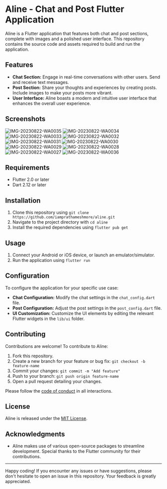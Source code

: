# Aline - Chat and Post Flutter Application

Aline is a Flutter application that features both chat and post sections, complete with images and a polished user interface. This repository contains the source code and assets required to build and run the application.

## Features

- **Chat Section:** Engage in real-time conversations with other users. Send and receive text messages.
- **Post Section:** Share your thoughts and experiences by creating posts. Include images to make your posts more vibrant.
- **User Interface:** Aline boasts a modern and intuitive user interface that enhances the overall user experience.

## Screenshots
![IMG-20230822-WA0035](https://github.com/iamprathameshmore/aline/assets/91453437/ae94788c-3ea9-4f66-bea4-341ebb3841bc)
![IMG-20230822-WA0034](https://github.com/iamprathameshmore/aline/assets/91453437/ba6793de-e45b-4c1e-8ece-682dbdf56fd9)
![IMG-20230822-WA0033](https://github.com/iamprathameshmore/aline/assets/91453437/1e0102de-ed13-4366-aee4-183a6e901dcc)
![IMG-20230822-WA0032](https://github.com/iamprathameshmore/aline/assets/91453437/d3ca097f-e7f8-4644-bda7-60fb093827dd)
![IMG-20230822-WA0031](https://github.com/iamprathameshmore/aline/assets/91453437/bb845db7-3410-48a1-aaf3-5df016e1e398)
![IMG-20230822-WA0030](https://github.com/iamprathameshmore/aline/assets/91453437/5255a26d-fca9-4e0e-a9a1-70173fbb7f6f)
![IMG-20230822-WA0029](https://github.com/iamprathameshmore/aline/assets/91453437/a40e9118-90d5-474d-91fb-c9548ae199aa)
![IMG-20230822-WA0028](https://github.com/iamprathameshmore/aline/assets/91453437/2dfba7e7-5cfc-452c-bc01-46527a9ffe38)
![IMG-20230822-WA0027](https://github.com/iamprathameshmore/aline/assets/91453437/7325b01f-b47c-42b4-95c1-3ba1edea84d5)
![IMG-20230822-WA0036](https://github.com/iamprathameshmore/aline/assets/91453437/9cbebc7f-9b93-4ca9-b035-58bedf26f4ae)


## Requirements

- Flutter 2.0 or later
- Dart 2.12 or later

## Installation

1. Clone this repository using `git clone https://github.com/iamprathameshmore/aline.git`
2. Navigate to the project directory with `cd aline`
3. Install the required dependencies using `flutter pub get`

## Usage

1. Connect your Android or iOS device, or launch an emulator/simulator.
2. Run the application using `flutter run`

## Configuration

To configure the application for your specific use case:

- **Chat Configuration:** Modify the chat settings in the `chat_config.dart` file.
- **Post Configuration:** Adjust the post settings in the `post_config.dart` file.
- **UI Customization:** Customize the UI elements by editing the relevant Flutter widgets in the `lib/ui` folder.

## Contributing

Contributions are welcome! To contribute to Aline:

1. Fork this repository.
2. Create a new branch for your feature or bug fix: `git checkout -b feature-name`
3. Commit your changes: `git commit -m "Add feature"`
4. Push to your branch: `git push origin feature-name`
5. Open a pull request detailing your changes.

Please follow the [code of conduct](CODE_OF_CONDUCT.md) in all interactions.

## License

Aline is released under the [MIT License](LICENSE).

## Acknowledgments

- Aline makes use of various open-source packages to streamline development. Special thanks to the Flutter community for their contributions.

---

Happy coding! If you encounter any issues or have suggestions, please don't hesitate to open an issue in this repository. Your feedback is greatly appreciated.
